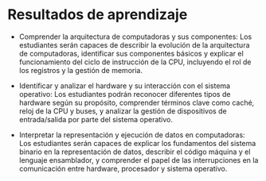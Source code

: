 # Resultados de aprendizaje

- Comprender la arquitectura de computadoras y sus componentes: Los estudiantes serán capaces de describir la evolución de la arquitectura de computadoras, identificar sus componentes básicos y explicar el funcionamiento del ciclo de instrucción de la CPU, incluyendo el rol de los registros y la gestión de memoria.

- Identificar y analizar el hardware y su interacción con el sistema operativo: Los estudiantes podrán reconocer diferentes tipos de hardware según su propósito, comprender términos clave como caché, reloj de la CPU y buses, y analizar la gestión de dispositivos de entrada/salida por parte del sistema operativo.

- Interpretar la representación y ejecución de datos en computadoras: Los estudiantes serán capaces de explicar los fundamentos del sistema binario en la representación de datos, describir el código máquina y el lenguaje ensamblador, y comprender el papel de las interrupciones en la comunicación entre hardware, procesador y sistema operativo.
